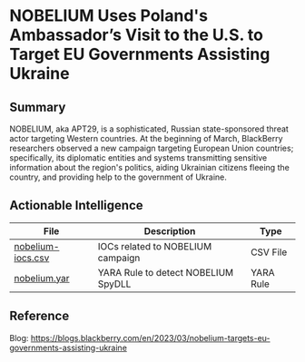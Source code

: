# NOBELIUM Uses Poland's Ambassador’s Visit to the U.S. to Target EU Governments Assisting Ukraine

## Summary

NOBELIUM, aka APT29, is a sophisticated, Russian state-sponsored threat actor targeting Western countries. At the beginning of March, BlackBerry researchers observed a new campaign targeting European Union countries; specifically, its diplomatic entities and systems transmitting sensitive information about the region's politics, aiding Ukrainian citizens fleeing the country, and providing help to the government of Ukraine.

## Actionable Intelligence

| File | Description | Type | 
|--------|--------|--------|
| [nobelium-iocs.csv](https://github.com/blackberry/threat-research-and-intelligence/blob/main/Blogs%20%26%20Reports/Blogs/2023-03-14%20-%20NOBELIUM%20Uses%20Poland%27s%20Ambassador%E2%80%99s%20Visit%20to%20the%20U.S.%20to%20Target%20EU%20Governments%20Assisting%20Ukraine/nobelium-iocs.csv) | IOCs related to NOBELIUM campaign | CSV File |
| [nobelium.yar](https://github.com/blackberry/threat-research-and-intelligence/blob/main/Blogs%20%26%20Reports/Blogs/2023-03-14%20-%20NOBELIUM%20Uses%20Poland%27s%20Ambassador%E2%80%99s%20Visit%20to%20the%20U.S.%20to%20Target%20EU%20Governments%20Assisting%20Ukraine/nobelium.yar) | YARA Rule to detect NOBELIUM SpyDLL | YARA Rule |

## Reference

Blog: https://blogs.blackberry.com/en/2023/03/nobelium-targets-eu-governments-assisting-ukraine